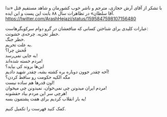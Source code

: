 با تشکر از آقای آرش حجازی، مترجم و ناشر خوب کشورمان و شاهد مستقیم قتل «ندا آقا سلطان» در تظاهرات سال ۸۸ بابت این پست و این ایده.
https://twitter.com/ArashHejazi/status/1595847598107156480

عبارات کلیدی برای شناختن کسانی که منافعشان در گرو دوام سرکوبگرهاست:  
خطر تجزیه. 
چرخه‌ی خشونت.  
خطر جنگ.  
به علت تحریم.  
فُحش چرا؟  
به جایی نمی‌رسد!  
مردم خسته شده‌اند!  
این‌ها بروند‌ کی بیاید؟  
آخه چقدر جوون دوباره بره کشته بشه، چقدر شهید دادیم!  
مگه الکیه حکومت رو ساقط کردن؟  
اون قدرها هم ساده نیست!  
مردم ایران میدونن چی نمی‌خوان، نمیدونن چی میخوان!  
هرچی سر این مردم بیاد حقشونه!  
یه بار انقلاب کردیم برای هفت پشتمون بسه!  
  
کمک کنید فهرست را تکمیل کنیم.  



